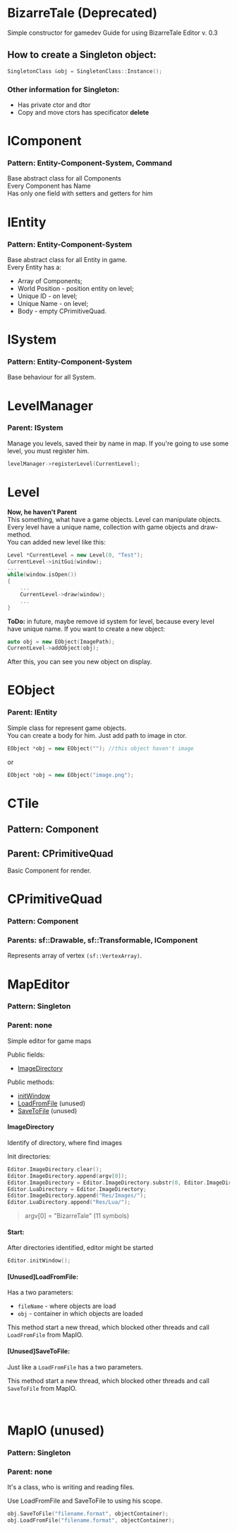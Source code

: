 # BizarreTale (Deprecated)
Simple constructor for gamedev
Guide for using BizarreTale Editor v. 0.3

## How to create a Singleton object:
```c++
SingletonClass &obj = SingletonClass::Instance();
```
### Other information for Singleton:
- Has private ctor and dtor
- Copy and move ctors has specificator **delete**


# IComponent
### Pattern: Entity-Component-System, Command
Base abstract class for all Components  
Every Component has Name  
Has only one field with setters and getters for him
 

# IEntity
### Pattern: Entity-Component-System
Base abstract class for all Entity in game.  
Every Entity has a:
* Array of Components;
* World Position - position entity on level;
* Unique ID - on level;
* Unique Name - on level;
* Body - empty CPrimitiveQuad.

# ISystem
### Pattern: Entity-Component-System
Base behaviour for all System. 

# LevelManager
### Parent: ISystem
Manage you levels, saved their by name in map.
If you're going to use some level, you must register him.
```cpp
levelManager->registerLevel(CurrentLevel);
``` 

# Level
**Now, he haven't Parent**  
This something, what have a game objects. Level can manipulate objects.  
Every level have a unique name, collection with game objects and draw-method.  
You can added new level like this:
```cpp
Level *CurrentLevel = new Level(0, "Test");
CurrentLevel->initGui(window);
...
while(window.isOpen())
{
    ...
    CurrentLevel->draw(window);
    ...
}
```
**ToDo:** in future, maybe remove id system for level, because every level have unique name.
If you want to create a new object:
```cpp
auto obj = new EObject(ImagePath);
CurrentLevel->addObject(obj);
```

After this, you can see you new object on display.

# EObject
### Parent: IEntity
Simple class for represent game objects.  
You can create a body for him. Just add path to image in ctor.  
```cpp
EObject *obj = new EObject(""); //this object haven't image
```
or
```cpp
EObject *obj = new EObject("image.png");
```


# CTile
## Pattern: Component  
## Parent: CPrimitiveQuad

Basic Component for render.

# CPrimitiveQuad
### Pattern: Component
### Parents: sf::Drawable, sf::Transformable, IComponent

Represents array of vertex `(sf::VertexArray)`.


# MapEditor
### Pattern: Singleton
### Parent: none

Simple editor for game maps

Public fields:
- [ImageDirectory]

Public methods:
- [initWindow]
- [LoadFromFile] (unused)
- [SaveToFile] (unused)

#### ImageDirectory
Identify of directory, where find images

Init directories:
```c++
Editor.ImageDirectory.clear();
Editor.ImageDirectory.append(argv[0]);
Editor.ImageDirectory = Editor.ImageDirectory.substr(0, Editor.ImageDirectory.size() - 11);
Editor.LuaDirectory = Editor.ImageDirectory;
Editor.ImageDirectory.append("Res/Images/");
Editor.LuaDirectory.append("Res/Lua/");
```
> argv[0] = "BizarreTale" (11 symbols)

#### Start:
After directories identified, editor might be started
```c++
Editor.initWindow();
```
#### [Unused]LoadFromFile:
Has a two parameters:
* `fileName` - where objects are load
* `obj` - container in which objects are loaded

This method start a new thread, which blocked other threads and call `LoadFromFile` from MapIO.

#### [Unused]SaveToFile:
Just like a `LoadFromFile` has a two parameters.

This method start a new thread, which blocked other threads and call `SaveToFile` from MapIO.

<br>

# MapIO (unused)
### Pattern: Singleton
### Parent: none

It's a class, who is writing and reading files.

Use LoadFromFile and SaveToFile to using his scope.
```c++
obj.SaveToFile("filename.format", objectContainer);
obj.LoadFromFile("filename.format", objectContainer);
```
<br>

[ImageDirectory]: <https://github.com/avraal/BizarreTale/blob/master/README.md#imagedirectory>
[initWindow]: <https://github.com/avraal/BizarreTale/blob/master/README.md#start>
[LoadFromFile]: <https://github.com/avraal/BizarreTale/blob/master/README.md#loadfromfile>
[SaveToFile]: <https://github.com/avraal/BizarreTale/blob/master/README.md#savetofile>
